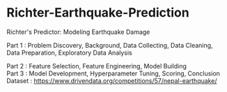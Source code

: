 # Richter-Earthquake-Prediction
Richter's Predictor: Modeling Earthquake Damage <div>

  Part 1 : Problem Discovery, Background, Data Collecting, Data Cleaning, Data Preparation, Exploratory Data Analysis <div>
  Part 2 : Feature Selection, Feature Engineering, Model Building <div>
  Part 3 : Model Development, Hyperparameter Tuning, Scoring, Conclusion <div> 
Dataset : https://www.drivendata.org/competitions/57/nepal-earthquake/
